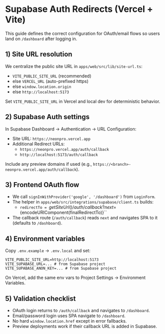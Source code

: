 # Supabase Auth Redirects (Vercel + Vite)

This guide defines the correct configuration for OAuth/email flows so users land on `/dashboard` after logging in.

## 1) Site URL resolution

We centralize the public site URL in `apps/web/src/lib/site-url.ts`:
- `VITE_PUBLIC_SITE_URL` (recommended)
- else `VERCEL_URL` (auto-prefixed https)
- else `window.location.origin`
- else `http://localhost:5173`

Set `VITE_PUBLIC_SITE_URL` in Vercel and local dev for deterministic behavior.

## 2) Supabase Auth settings

In Supabase Dashboard → Authentication → URL Configuration:
- Site URL: `https://neonpro.vercel.app`
- Additional Redirect URLs:
  - `https://neonpro.vercel.app/auth/callback`
  - `http://localhost:5173/auth/callback`

Include any preview domains if used (e.g., `https://<branch>-neonpro.vercel.app/auth/callback`).

## 3) Frontend OAuth flow

- We call `signInWithProvider('google', '/dashboard')` from `LoginForm`.
- The helper in `apps/web/src/integrations/supabase/client.ts` builds:
  - `redirectTo = `${getSiteUrl()}/auth/callback?next=${encodeURIComponent(finalRedirectTo)}``
- The callback route (`/auth/callback`) reads `next` and navigates SPA to it (defaults to `/dashboard`).

## 4) Environment variables

Copy `.env.example` → `.env.local` and set:
```
VITE_PUBLIC_SITE_URL=http://localhost:5173
VITE_SUPABASE_URL=... # from Supabase project
VITE_SUPABASE_ANON_KEY=... # from Supabase project
```
On Vercel, add the same env vars to Project Settings → Environment Variables.

## 5) Validation checklist

- OAuth login returns to `/auth/callback` and navigates to `/dashboard`.
- Email/password login uses SPA navigate to `/dashboard`.
- No hard `window.location.href` except in error fallbacks.
- Preview deployments work if their callback URL is added in Supabase.
